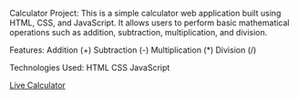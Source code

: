 Calculator Project:
This is a simple calculator web application built using HTML, CSS, and JavaScript. It allows users to perform basic mathematical operations such as addition, subtraction, multiplication, and division.

Features:
Addition (+)
Subtraction (-)
Multiplication (*)
Division (/)

Technologies Used:
HTML
CSS
JavaScript


[Live Calculator](https://sukirat15.github.io/Calculator)
